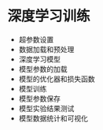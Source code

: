 深度学习训练
====
* 超参数设置
* 数据加载和预处理
* 深度学习模型
* 模型参数的加载
* 模型的优化器和损失函数
* 模型训练
* 模型参数保存
* 模型实验结果测试
* 模型数据统计和可视化